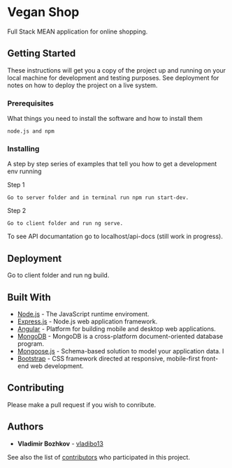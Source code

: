 # Vegan Shop

Full Stack MEAN application for online shopping.

## Getting Started

These instructions will get you a copy of the project up and running on your local machine for development and testing purposes. See deployment for notes on how to deploy the project on a live system.

### Prerequisites

What things you need to install the software and how to install them

```
node.js and npm
```

### Installing

A step by step series of examples that tell you how to get a development env running

Step 1

```
Go to server folder and in terminal run npm run start-dev.
```

Step 2

```
Go to client folder and run ng serve.
```

To see API documantation go to localhost/api-docs (still work in progress).


## Deployment

Go to client folder and run ng build.

## Built With

* [Node.js](https://nodejs.org/) - The JavaScript runtime enviroment.
* [Express.js](https://expressjs.com/) - Node.js web application framework.
* [Angular](https://angular.io/) - Platform for building mobile and desktop web applications. 
* [MongoDB](https://www.mongodb.com/) - MongoDB is a cross-platform document-oriented database program. 
* [Mongoose.js](https://mongoosejs.com/) - Schema-based solution to model your application data. I
* [Bootstrap](https://getbootstrap.com/) - CSS framework directed at responsive, mobile-first front-end web development. 

## Contributing

Please make a pull request if you wish to conribute.


## Authors

* **Vladimir Bozhkov** - [vladibo13](https://github.com/vladibo13)

See also the list of [contributors](https://github.com/your/project/contributors) who participated in this project.


